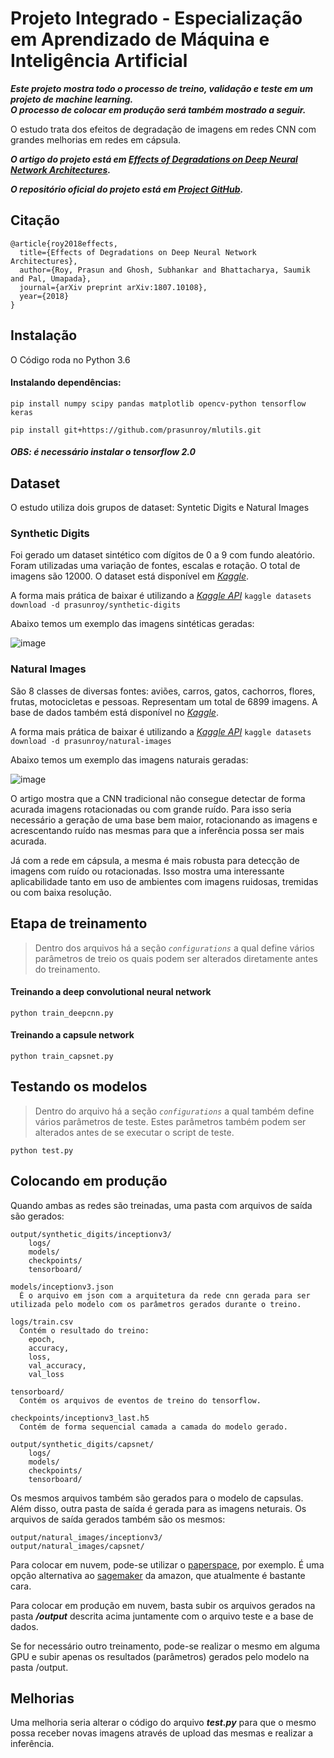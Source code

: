# Projeto Integrado - Especialização em Aprendizado de Máquina e Inteligência Artificial 

***Este projeto mostra todo o processo de treino, validação e teste em um projeto de machine learning.***</br>
***O processo de colocar em produção será também mostrado a seguir.***

O estudo trata dos efeitos de degradação de imagens em redes CNN com grandes melhorias em redes em cápsula.

***O artigo do projeto está em [Effects of Degradations on Deep Neural Network Architectures](https://arxiv.org/abs/1807.10108).***

***O repositório oficial do projeto está em [Project GitHub](https://github.com/prasunroy/cnn-on-degraded-images).***

## Citação
```
@article{roy2018effects,
  title={Effects of Degradations on Deep Neural Network Architectures},
  author={Roy, Prasun and Ghosh, Subhankar and Bhattacharya, Saumik and Pal, Umapada},
  journal={arXiv preprint arXiv:1807.10108},
  year={2018}
}
```

## Instalação

O Código roda no Python 3.6

#### Instalando dependências:
```
pip install numpy scipy pandas matplotlib opencv-python tensorflow keras
```
```
pip install git+https://github.com/prasunroy/mlutils.git
```
##### OBS: é necessário instalar o tensorflow 2.0

## Dataset
O estudo utiliza dois grupos de dataset: Syntetic Digits e Natural Images

### Synthetic Digits
Foi gerado um dataset sintético com dígitos de 0 a 9 com fundo aleatório. Foram utilizadas uma variação de fontes, escalas e rotação. O total de imagens são 12000. O dataset está disponível em [*Kaggle*](https://www.kaggle.com/prasunroy/synthetic-digits).

A forma mais prática de baixar é utilizando a [*Kaggle API*](https://github.com/Kaggle/kaggle-api) `kaggle datasets download -d prasunroy/synthetic-digits`

Abaixo temos um exemplo das imagens sintéticas geradas:

![image](https://github.com/prasunroy/cnn-on-degraded-images/blob/master/assets/image_01.png)

### Natural Images
São 8 classes de diversas fontes: aviões, carros, gatos, cachorros, flores, frutas, motocicletas e pessoas. Representam um total de 6899 imagens. A base de dados também está disponível no [*Kaggle*](https://www.kaggle.com/prasunroy/natural-images).

A forma mais prática de baixar é utilizando a [*Kaggle API*](https://github.com/Kaggle/kaggle-api) `kaggle datasets download -d prasunroy/natural-images`

Abaixo temos um exemplo das imagens naturais geradas:

![image](https://github.com/prasunroy/cnn-on-degraded-images/blob/master/assets/image_02.png)

O artigo mostra que a CNN tradicional não consegue detectar de forma acurada imagens rotacionadas ou com grande ruído. Para isso seria necessário a geração de uma base bem maior, rotacionando as imagens e acrescentando ruído nas mesmas para que a inferência possa ser mais acurada.

Já com a rede em cápsula, a mesma é mais robusta para detecção de imagens com ruído ou rotacionadas. Isso mostra uma interessante aplicabilidade tanto em uso de ambientes com imagens ruidosas, tremidas ou com baixa resolução. 

## Etapa de treinamento
>Dentro dos arquivos há a seção *`configurations`* a qual define vários parâmetros de treio os quais podem ser alterados diretamente antes do treinamento.

#### Treinando a deep convolutional neural network
```
python train_deepcnn.py
```

#### Treinando a capsule network
```
python train_capsnet.py
```

## Testando os modelos
>Dentro do arquivo há a seção *`configurations`* a qual também define vários parâmetros de teste. Estes parâmetros também podem ser alterados antes de se executar o script de teste.
```
python test.py
```

## Colocando em produção

Quando ambas as redes são treinadas, uma pasta com arquivos de saída são gerados:

```
output/synthetic_digits/inceptionv3/
    logs/
    models/
    checkpoints/
    tensorboard/
```
```
models/inceptionv3.json
  É o arquivo em json com a arquitetura da rede cnn gerada para ser utilizada pelo modelo com os parâmetros gerados durante o treino.

logs/train.csv
  Contém o resultado do treino:
    epoch,
    accuracy,
    loss,
    val_accuracy,
    val_loss
    
tensorboard/
  Contém os arquivos de eventos de treino do tensorflow.
  
checkpoints/inceptionv3_last.h5
  Contém de forma sequencial camada a camada do modelo gerado.
```

```   
output/synthetic_digits/capsnet/
    logs/
    models/
    checkpoints/
    tensorboard/
```

Os mesmos arquivos também são gerados para o modelo de capsulas. Além disso, outra pasta de saída é gerada para as imagens neturais. Os arquivos de saída gerados também são os mesmos:
```
output/natural_images/inceptionv3/
output/natural_images/capsnet/

```

Para colocar em nuvem, pode-se utilizar o [paperspace](https://www.paperspace.com/), por exemplo. É uma opção alternativa ao [sagemaker](https://aws.amazon.com/pt/sagemaker/) da amazon, que atualmente é bastante cara.

Para colocar em produção em nuvem, basta subir os arquivos gerados na pasta ***/output*** descrita acima juntamente com o arquivo teste e a base de dados. 

Se for necessário outro treinamento, pode-se realizar o mesmo em alguma GPU e subir apenas os resultados (parâmetros) gerados pelo modelo na pasta /output.

## Melhorias

Uma melhoria seria alterar o código do arquivo ***test.py*** para que o mesmo possa receber novas imagens através de upload das mesmas e realizar a inferência.

